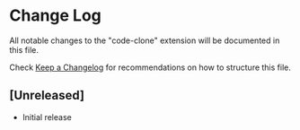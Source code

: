 # Change Log

All notable changes to the "code-clone" extension will be documented in this file.

Check [Keep a Changelog](http://keepachangelog.com/) for recommendations on how to structure this file.

## [Unreleased]

- Initial release
